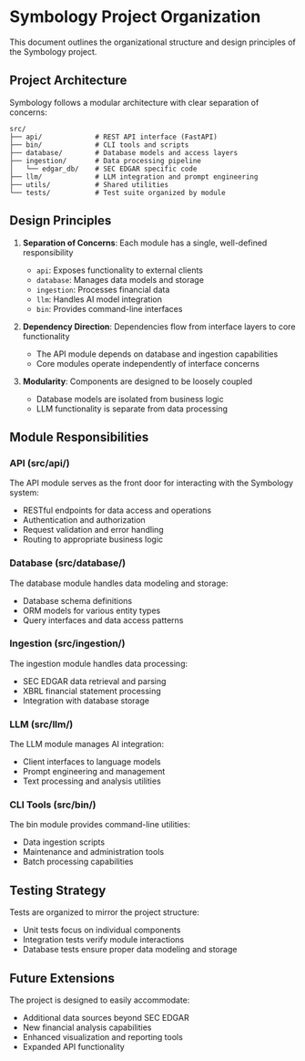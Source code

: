 # Symbology Project Organization

This document outlines the organizational structure and design principles of the Symbology project.

## Project Architecture

Symbology follows a modular architecture with clear separation of concerns:

```
src/
├── api/             # REST API interface (FastAPI)
├── bin/             # CLI tools and scripts
├── database/        # Database models and access layers
├── ingestion/       # Data processing pipeline
│   └── edgar_db/    # SEC EDGAR specific code
├── llm/             # LLM integration and prompt engineering
├── utils/           # Shared utilities
└── tests/           # Test suite organized by module
```

## Design Principles

1. **Separation of Concerns**: Each module has a single, well-defined responsibility
   - `api`: Exposes functionality to external clients
   - `database`: Manages data models and storage
   - `ingestion`: Processes financial data
   - `llm`: Handles AI model integration
   - `bin`: Provides command-line interfaces

2. **Dependency Direction**: Dependencies flow from interface layers to core functionality
   - The API module depends on database and ingestion capabilities
   - Core modules operate independently of interface concerns

3. **Modularity**: Components are designed to be loosely coupled
   - Database models are isolated from business logic
   - LLM functionality is separate from data processing

## Module Responsibilities

### API (src/api/)

The API module serves as the front door for interacting with the Symbology system:
- RESTful endpoints for data access and operations
- Authentication and authorization
- Request validation and error handling
- Routing to appropriate business logic

### Database (src/database/)

The database module handles data modeling and storage:
- Database schema definitions
- ORM models for various entity types
- Query interfaces and data access patterns

### Ingestion (src/ingestion/)

The ingestion module handles data processing:
- SEC EDGAR data retrieval and parsing
- XBRL financial statement processing
- Integration with database storage

### LLM (src/llm/)

The LLM module manages AI integration:
- Client interfaces to language models
- Prompt engineering and management
- Text processing and analysis utilities

### CLI Tools (src/bin/)

The bin module provides command-line utilities:
- Data ingestion scripts
- Maintenance and administration tools
- Batch processing capabilities

## Testing Strategy

Tests are organized to mirror the project structure:
- Unit tests focus on individual components
- Integration tests verify module interactions
- Database tests ensure proper data modeling and storage

## Future Extensions

The project is designed to easily accommodate:
- Additional data sources beyond SEC EDGAR
- New financial analysis capabilities
- Enhanced visualization and reporting tools
- Expanded API functionality